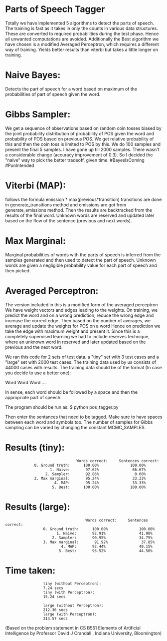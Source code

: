 # Parts of Speech Tagger

 Totally we have implemented 5 algorithms to detect the parts of speech.
 The training is fast as it takes in only the counts in various data structures.
 These are converted to required probabilities during the test phase.
 Hence all unwanted computations are avoided.
 Additionally the Best algorithm we have chosen is a modified
 Averaged Perceptron, which requires a different way of training.
 Yields better results than viterbi but takes a little longer on training.

# Naive Bayes:
 Detects the part of speech for a word based on
 maximum of the probabilities of part of speech
 given the word. 

# Gibbs Sampler:
 We get a sequence of observations based on random coin tosses
 biased by the joint probability distribution of
 probability of POS given the word and probability of POS
 based on previous POS. We get relative probability of this and
 then the coin toss is limited to POS by this. We do 100 samples
 and present the final 5 samples. I have gone up till 2000 samples.
 There wasn't a considerable change (accuracy improvement of 0.3).
 So I decided the "naive" way to pick the better tradeoff, given time. #BayesIsComing #PunIntended

# Viterbi (MAP):
 follows the formula emission * max(previous*transition)
 transitions are done in generate_transitions method and
 emissions are got from generate_emissions method. 
 Then the results are backtracked from the results of the final
 word. Unknown words are reserved and updated later based on the
 flow of the sentence (previous and next words).

# Max Marginal:
 Marginal probabilities of words with the parts of speech is
 inferred from the samples generated and then used to detect
 the part of speech. Unknown words are given a negligible probability
 value for each part of speech and then picked.

# Averaged Perceptron:
 The version included in this is a modified form of the averaged perceptron
 We have weight vectors and edges leading to the weights.
 On training, we predict the word and on a wrong prediction, reduce the
 wrong edge and increase the correct edge. Then based on the number of 
 averages, we average and update the weights for POS on a word
 Hence on prediction we take the edge with maximum weight and present it.
 Since this is a completely supervised learning we had to include reserves
 technique, where an unknown word in reserved and later updated based on the
 previous and the next word.

We ran this code for 2 sets of test data. a "tiny" set with 3 test cases and a "large" set with 2000 test cases. The training data used by us consists of 44000 cases with results.
The training data should be of the format (In case you decide to use a better one):

Word <Part of Speech> Word <Part of Speech> Word ....

In sense, each word should be followed by a space and then the appropriate part of speech.

The program should be run as:
				$ python pos_tagger.py


Then enter the sentances that need to be tagged. Make sure to have spaces between each word and symbols too. The number of samples for Gibbs sampling can be varied by changing the constant MCMC_SAMPLES.

# Results (tiny):
                 					Words correct:     Sentences correct: 
				 0. Ground truth:      100.00%              100.00%
				        1. Naive:       97.62%               66.67%
				      2. Sampler:       92.86%                0.00%
				 3. Max marginal:       95.24%               33.33%
				          4. MAP:       95.24%               33.33%
				         5. Best:      100.00%              100.00%
# Results (large):
                						Words correct:     Sentences correct: 
					 0. Ground truth:      100.00%              100.00%
					       1. Naive:       92.91%               41.90%
					     2. Sampler:       90.95%               34.75%
					 3. Max marginal:       91.92%               37.85%
					         4. MAP:       92.44%               40.15%
					        5. Best:       93.52%               44.50%

# Time taken:

					 tiny (without Perceptron):
					 7.24 secs
					 tiny (with Perceptron):
					 15.24 secs

					 large (without Perceptron):
					 212.36 secs
					 large (with Perceptron):
					 314.57 secs

(Based on the problem statement in CS B551 Elements of Artificial Intelligence by Professor David J Crandall , Indiana University, Bloomington)
